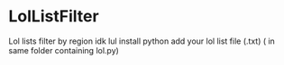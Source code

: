 # LolListFilter
Lol lists filter by region
 idk lul install python
 add your lol list file (.txt) ( in same folder containing lol.py)
